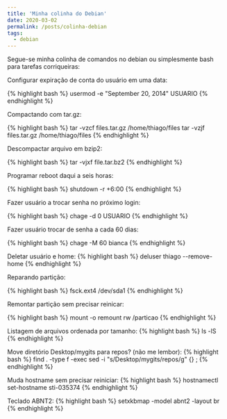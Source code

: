 ```yaml
---
title: 'Minha colinha do Debian'
date: 2020-03-02
permalink: /posts/colinha-debian
tags:
  - debian
---
```


Segue-se minha colinha de comandos no debian ou 
simplesmente bash para tarefas corriqueiras:

Configurar expiração de conta do usuário em uma data:
 
{% highlight bash %}
usermod -e "September 20, 2014" USUARIO
{% endhighlight %}

Compactando com tar.gz: 

{% highlight bash %}
tar -vzcf files.tar.gz /home/thiago/files
tar -vzjf files.tar.gz /home/thiago/files
{% endhighlight %}

Descompactar arquivo em bzip2:

{% highlight bash %}
tar -vjxf file.tar.bz2
{% endhighlight %}
 
Programar reboot daqui a seis horas: 

{% highlight bash %}
shutdown -r +6:00
{% endhighlight %}

Fazer usuário a trocar senha no próximo login:

{% highlight bash %}
chage -d 0 USUARIO
{% endhighlight %}  
    
Fazer usuário trocar de senha a cada 60 dias:

{% highlight bash %}
chage -M 60 bianca
{% endhighlight %}
    
Deletar usuário e home:
{% highlight bash %}
deluser thiago --remove-home
{% endhighlight %}

Reparando partição:

{% highlight bash %}
fsck.ext4 /dev/sda1
{% endhighlight %}
 
Remontar partição sem precisar reinicar:

{% highlight bash %}
mount -o remount rw /particao
{% endhighlight %}

Listagem de arquivos ordenada por tamanho:
{% highlight bash %}
ls -lS
{% endhighlight %}

Move diretório Desktop/mygits para repos? (não me lembor):
{% highlight bash %}
find . -type f -exec sed -i "s/Desktop\/mygits/repos/g" {} \;
{% endhighlight %}

Muda hostname sem precisar reiniciar:
{% highlight bash %}
hostnamectl set-hostname sti-035374
{% endhighlight %}

Teclado ABNT2:
{% highlight bash %}
setxkbmap -model abnt2 -layout br
{% endhighlight %}

